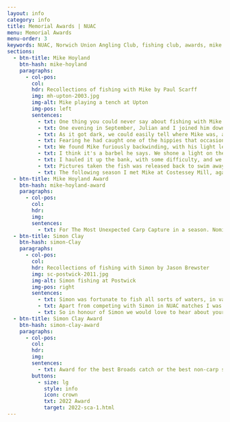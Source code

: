 ```yaml
---
layout: info
category: info
title: Memorial Awards | NUAC
menu: Memorial Awards
menu-order: 3
keywords: NUAC, Norwich Union Angling Club, fishing club, awards, mike hoyland, michael hoyland, simon clay
sections:
  - btn-title: Mike Hoyland
    btn-hash: mike-hoyland
    paragraphs:
      - col-pos:
        col:
        hdr: Recollections of fishing with Mike by Paul Scarff
        img: mh-upton-2003.jpg
        img-alt: Mike playing a tench at Upton
        img-pos: left
        sentences:
          - txt: One thing you could never say about fishing with Mike was that it was dull. He was the best company, and during times when bites were thin on the ground, his stories from his youth kept you royally entertained, as did his antics if any "wildlife" came near (especially cows!). He also had the inane ability to pull in specimen carp when least expected, especially from rivers.
          - txt: One evening in September, Julian and I joined him down on the "A" stretch of the Wensum looking to fish into dark, after some of the large chub we had heard of. We hadn’t had the stretch long, and wondered if any of the barbel being caught just upstream might stray into our part of the river.
          - txt: As it got dark, we could easily tell where Mike was, as every few minutes a very bright spotlight appeared out of the darkness, in reaction to something rustling in the undergrowth. Suddenly we heard the swish as he struck, followed by "Oh Shit! – help".
          - txt: Fearing he had caught one of the hippies that occasionally processed along the far bank, with drums and bells (it's unbelievable what you see when quietly fishing), we ran to see what the problem was.
          - txt: We found Mike furiously backwinding, with his light leger rod bent double, and the line disappearing downstream.
          - txt: I think it's a barbel he says. We shone a light on the water and saw a fish of some size attached to his line, but too far away to identify it. It swam up and down past us a number of times, with Mike inching it closer to our bank – eventually close enough to get it to swim into a landing net (I'm not sure it knew it was hooked!)
          - txt: I hauled it up the bank, with some difficulty, and we then opened the net in amazement, staring at a 23lb carp (at that stage we didn't know there were any in there). I then had to run across the fields, jump into my car, rush home and back with a camera so we could get some snaps for a really chuffed Mike. 
          - txt: Pictures taken the fish was released back to swim away strongly. Further amusement was had eight months later at the Annual Dinner, when Mike picked up the Specimen Trophy for this capture – to the utter amazement of Martin Green, who rented us the fishing, and had been pestering us for months to sell him a large carp, not realising his stretch of the river held them all the time!
          - txt: The following season I met Mike at Costessey Mill, again for a chub session. We fished below the weir, with Mike legering some incredibly smelly meat balls under the weir apron. It was a slow session, although the conversation was good as always. We were just about to pack up, when Mike's rod shot off down the bank – followed by a diving catch from Mike, who managed to just grab it as it entered the water. Fifteen minutes later, I slid the net under a scale perfect 18lb common carp! He also caught a large carp whilst fishing a match on the river – it's strange, I fished many times with Mike at the Pines, and I don’t ever recall him catching a carp.
  - btn-title: Mike Hoyland Award
    btn-hash: mike-hoyland-award
    paragraphs:
      - col-pos:
        col:
        hdr:
        img:
        sentences:
          - txt: For The Most Unexpected Carp Capture in a season. Nominees must have been fishing for another species or general fishing. In many ways the story will be as important as the capture. Please send your nominations to the <a href="mailto:secretary@nuac.org.uk">Secretary</a>, winner(s) will be announced at the next AGM.
  - btn-title: Simon Clay
    btn-hash: simon-Clay
    paragraphs:
      - col-pos: 
        col:
        hdr: Recollections of fishing with Simon by Jason Brewster
        img: sc-postwick-2011.jpg
        img-alt: Simon fishing at Postwick
        img-pos: right
        sentences:
          - txt: Simon was fortunate to fish all sorts of waters, in various countries, for all species, employing whatever method was required to catch something. Despite these varied opportunities and resulting experiences the Broads always remained close to his heart. It wasn't a surprise to hear that this was where he & his brother learnt to fish. If you were lucky Simon would regale you of tales about misty autumnal days, sat in a boat on the River Bure long trotting for roach when big nets of stamp fish were common.
          - txt: Apart from competing with Simon in NUAC matches I was fortunate to share a few outings with him. We had a few successful outings to the Yare at Postwick where we were lucky to get amongst the bigger bream with both of us landing fish over 6lb. On one end of season trip we blew out at Postwick and rather than end our season early we chanced our luck at Cantley. The river gods were on our side, we only managed a dozen fish between us but each was a vivid blue backed, silver flanked, red finned 1lb+ roach. Happy days indeed.
          - txt: So in honour of Simon we would love to hear about your fishing on the Broads, be it bumper nets of silvers, big roach or bream, a clonking perch or even a monster pike.
  - btn-title: Simon Clay Award
    btn-hash: simon-clay-award
    paragraphs:
      - col-pos:
        col:
        hdr:
        img:
        sentences:
          - txt: Award for the best Broads catch or the best non-carp specimen from a NUAC water. Again, the story of the day is of great interest. Please send your nominations to the <a href="mailto:secretary@nuac.org.uk">Secretary</a>, winner(s) will be announced at the next AGM.
        buttons:
          - size: lg
            style: info
            icon: crown
            txt: 2022 Award
            target: 2022-sca-1.html
---
```


